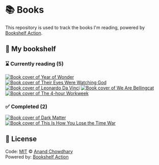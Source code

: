 # 📚 Books

This repository is used to track the books I'm reading, powered by [Bookshelf Action](https://github.com/AnandChowdhary/bookshelf-action).

## 📖 My bookshelf

<!--start:bookshelf-action-->
### ⌛ Currently reading (5)

[![Book cover of Year of Wonder](https://images.weserv.nl/?url=http%3A%2F%2Fbooks.google.com%2Fbooks%2Fcontent%3Fid%3D5ltKDwAAQBAJ%26printsec%3Dfrontcover%26img%3D1%26zoom%3D1%26edge%3Dcurl%26source%3Dgbs_api&w=128&h=196&fit=contain)](https://github.com/rebecca-owen/bookshelf/issues/8 "Year of Wonder by Clemency Burton-Hill")
[![Book cover of Their Eyes Were Watching God](https://images.weserv.nl/?url=http%3A%2F%2Fbooks.google.com%2Fbooks%2Fcontent%3Fid%3D-zzrswEACAAJ%26printsec%3Dfrontcover%26img%3D1%26zoom%3D1%26source%3Dgbs_api&w=128&h=196&fit=contain)](https://github.com/rebecca-owen/bookshelf/issues/7 "Their Eyes Were Watching God by Zora Neale Hurston")
[![Book cover of Leonardo Da Vinci](https://images.weserv.nl/?url=http%3A%2F%2Fbooks.google.com%2Fbooks%2Fcontent%3Fid%3DvkA5DwAAQBAJ%26printsec%3Dfrontcover%26img%3D1%26zoom%3D1%26edge%3Dcurl%26source%3Dgbs_api&w=128&h=196&fit=contain)](https://github.com/rebecca-owen/bookshelf/issues/6 "Leonardo Da Vinci by Walter Isaacson")
[![Book cover of We Are Bellingcat](https://images.weserv.nl/?url=http%3A%2F%2Fbooks.google.com%2Fbooks%2Fcontent%3Fid%3DQ_haEAAAQBAJ%26printsec%3Dfrontcover%26img%3D1%26zoom%3D1%26source%3Dgbs_api&w=128&h=196&fit=contain)](https://github.com/rebecca-owen/bookshelf/issues/5 "We Are Bellingcat by Eliot Higgins")
[![Book cover of The 4-hour Workweek](https://images.weserv.nl/?url=http%3A%2F%2Fbooks.google.com%2Fbooks%2Fcontent%3Fid%3DhNmODQAAQBAJ%26printsec%3Dfrontcover%26img%3D1%26zoom%3D1%26edge%3Dcurl%26source%3Dgbs_api&w=128&h=196&fit=contain)](https://github.com/rebecca-owen/bookshelf/issues/4 "The 4-hour Workweek by Timothy Ferriss")

### ✅ Completed (2)

[![Book cover of Dark Matter](https://images.weserv.nl/?url=http%3A%2F%2Fbooks.google.com%2Fbooks%2Fcontent%3Fid%3D5YqVDgAAQBAJ%26printsec%3Dfrontcover%26img%3D1%26zoom%3D1%26edge%3Dcurl%26source%3Dgbs_api&w=128&h=196&fit=contain)](https://github.com/rebecca-owen/bookshelf/issues/3 "Dark Matter by Blake Crouch completed in 16 hours on May 2022")
[![Book cover of This Is How You Lose the Time War](https://images.weserv.nl/?url=http%3A%2F%2Fbooks.google.com%2Fbooks%2Fcontent%3Fid%3D21_RDwAAQBAJ%26printsec%3Dfrontcover%26img%3D1%26zoom%3D1%26edge%3Dcurl%26source%3Dgbs_api&w=128&h=196&fit=contain)](https://github.com/rebecca-owen/bookshelf/issues/1 "This Is How You Lose the Time War by Amal El-Mohtar, Max Gladstone completed in 3 days on May 2022")

<!--end:bookshelf-action-->

## 📄 License

Code: [MIT](./LICENSE) © [Anand Chowdhary](https://anandchowdhary.com) \
Powered by: [Bookshelf Action](https://github.com/AnandChowdhary/bookshelf-action)
